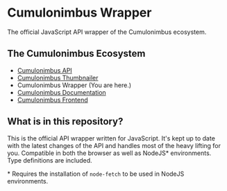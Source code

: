 # Cumulonimbus Wrapper

The official JavaScript API wrapper of the Cumulonimbus ecosystem.

## The Cumulonimbus Ecosystem

- [Cumulonimbus API](https://github.com/AlekEagle/cumulonimbus-api)
- [Cumulonimbus Thumbnailer](https://github.com/AlekEagle/cumulonimbus-thumbnailer)
- Cumulonimbus Wrapper (You are here.)
- [Cumulonimbus Documentation](https://github.com/AlekEagle/cumulonimbus-docs)
- [Cumulonimbus Frontend](https://github.com/AlekEagle/cumulonimbus-frontend)

## What is in this repository?

This is the official API wrapper written for JavaScript. It's kept up to date with the latest changes of the API and handles most of the heavy lifting for you. Compatible in both the browser as well as NodeJS* environments. Type definitions are included.

\* Requires the installation of `node-fetch` to be used in NodeJS environments.